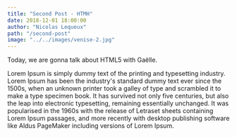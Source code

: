 ```yaml
---
title: "Second Post - HTMH"
date: 2018-12-01 18:00:00
author: "Nicolas Lequeux"
path: "/second-post"
image: "../../images/venise-2.jpg"
---
```


Today, we are gonna talk about HTML5 with Gaëlle.

Lorem Ipsum is simply dummy text of the printing and typesetting industry. Lorem Ipsum has been the industry's standard dummy text ever since the 1500s, when an unknown printer took a galley of type and scrambled it to make a type specimen book. It has survived not only five centuries, but also the leap into electronic typesetting, remaining essentially unchanged. It was popularised in the 1960s with the release of Letraset sheets containing Lorem Ipsum passages, and more recently with desktop publishing software like Aldus PageMaker including versions of Lorem Ipsum.